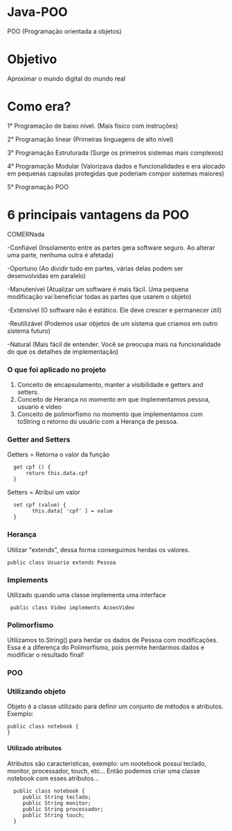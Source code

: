 # Java-POO

POO (Programação orientada a objetos)

# Objetivo

Aproximar o mundo digital do mundo real

# Como era?

1° Programação de baixo nível. (Maís físico com instruções)

2° Programação linear (Primeiras linguagens de alto nível)

3° Programação Estruturada (Surge os primeiros sistemas mais complexos)

4° Programação Modular (Valorizava dados e funcionalidades e era alocado em pequenas capsulas protegidas que poderiam compor sistemas maiores)

5° Programação POO 

# 6 principais vantagens da POO

COMERNada

-Confiável (Insolamento entre as partes gera software seguro. Ao alterar uma parte, nenhuma outra é afetada)

-Oportuno (Ao dividir tudo em partes, várias delas podem ser desenvolvidas em paralelo)

-Manutenível (Atualizar um software é mais fácil. Uma pequena modificação vai beneficiar todas as partes que usarem o objeto)

-Extensível (O software não é estático. Ele deve crescer e permanecer útil)

-Reutilizável (Podemos usar objetos de um sistema que criamos em outro sistema futuro)

-Natural (Mais fácil de entender. Você se preocupa mais na funcionalidade do que os detalhes de implementação)

### O que foi aplicado no projeto

1. Conceito de encapsulamento, manter a visibilidade e getters and setters.
2. Conceito de Herança no momento em que implementamos pessoa, usuario e video
3. Conceito de polimorfismo no momento que implementamos com toString o retorno do usuário com a Herança de pessoa.

### Getter and Setters

Getters = Retorna o valor da função 
  ```
    get cpf () {
        return this.data.cpf
    }
  ```

Setters = Atribuí um valor 
  ```
    set cpf (value) {
          this.data[ 'cpf' ] = value
    }
  ```
  
### Herança

Utilizar "extends", dessa forma conseguimos herdas os valores.
```
public class Usuario extends Pessoa
```

### Implements

Utilizado quando uma classe implementa uma interface

```
 public class Video implements AcoesVideo
```

### Polimorfismo

Utilizamos to.String() para herdar os dados de Pessoa com modificações. Essa é a diferença do Polimorfismo, pois permite herdarmos dados e modificar o resultado final!

### POO

### Utilizando objeto

Objeto é a classe utilizado para definir um conjunto de métodos e atributos. Exemplo: 

```
public class notebook {
}
```

#### Utilizado atributos

Atributos são caracteristicas, exemplo: um nootebook possuí teclado, monitor, processador, touch, etc... Então podemos criar uma classe notebook com esses atributos...

```
  public class notebook {
     public String teclado;
     public String monitor;
     public String processador;
     public String touch;
  }
```
